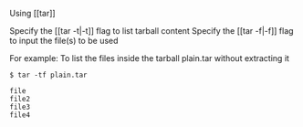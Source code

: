Using [[tar]]

Specify the [[tar -t|-t]] flag to list tarball content
Specify the [[tar -f|-f]] flag to input the file(s) to be used

For example:
To list the files inside the tarball plain.tar without extracting it
```
$ tar -tf plain.tar

file
file2
file3
file4
```